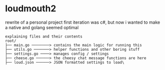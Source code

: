# loudmouth2

rewrite of a personal project
first iteration was c#, but now i wanted to make a native and golang seemed optimal
```
explaining files and their contents
root/
├── main.go ────────> contains the main logic for running this
├── utils.go ───────> helper functions and other boring stuff
├── settings.go ────> manages config / settings
├── cheese.go ──────> the cheesy chat message functions are here
├── loud.json ──────> JSON formatted settings to load\
```